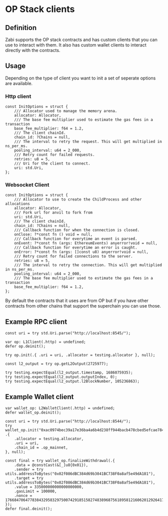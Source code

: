 # OP Stack clients

## Definition

Zabi supports the OP stack contracts and has custom clients that you can use to interact with them.
It also has custom wallet clients to interact directly with the contracts.

## Usage

Depending on the type of client you want to init a set of seperate options are available.

### Http client

```zig
const InitOptions = struct {
    /// Allocator used to manage the memory arena.
    allocator: Allocator,
    /// The base fee multiplier used to estimate the gas fees in a transaction
    base_fee_multiplier: f64 = 1.2,
    /// The client chainId.
    chain_id: ?Chains = null,
    /// The interval to retry the request. This will get multiplied in ns_per_ms.
    pooling_interval: u64 = 2_000,
    /// Retry count for failed requests.
    retries: u8 = 5,
    /// Uri for the client to connect.
    uri: std.Uri,
};
```

### Websocket Client

```zig
const InitOptions = struct {
    /// Allocator to use to create the ChildProcess and other allocations
    allocator: Allocator,
    /// Fork url for anvil to fork from
    uri: std.Uri,
    /// The client chainId.
    chain_id: ?Chains = null,
    /// Callback function for when the connection is closed.
    onClose: ?*const fn () void = null,
    /// Callback function for everytime an event is parsed.
    onEvent: ?*const fn (args: EthereumEvents) anyerror!void = null,
    /// Callback function for everytime an error is caught.
    onError: ?*const fn (args: []const u8) anyerror!void = null,
    /// Retry count for failed connections to the server.
    retries: u8 = 5,
    /// The interval to retry the connection. This will get multiplied in ns_per_ms.
    pooling_interval: u64 = 2_000,
    /// The base fee multiplier used to estimate the gas fees in a transaction
    base_fee_multiplier: f64 = 1.2,
};
```

By default the contracts that it uses are from OP but if you have other contracts from other chains that support the superchain you can use those.

## Example RPC client

```zig 
const uri = try std.Uri.parse("http://localhost:8545/");

var op: L1Client(.http) = undefined;
defer op.deinit();

try op.init(.{ .uri = uri, .allocator = testing.allocator }, null);

const l2_output = try op.getL2Output(2725977);

try testing.expectEqual(l2_output.timestamp, 1686075935);
try testing.expectEqual(l2_output.outputIndex, 0);
try testing.expectEqual(l2_output.l2BlockNumber, 105236863);
```

## Example Wallet client

```zig 
var wallet_op: L2WalletClient(.http) = undefined;
defer wallet_op.deinit();

const uri = try std.Uri.parse("http://localhost:8544/");
try wallet_op.init("0xac0974bec39a17e36ba4a6b4d238ff944bacb478cbed5efcae784d7bf4f2ff80", .{
    .allocator = testing.allocator,
    .uri = uri,
    .chain_id = .op_mainnet,
}, null);

const final = try wallet_op.finalizeWithdrawal(.{
    .data = @constCast(&[_]u8{0x01}),
    .sender = try utils.addressToBytes("0x02f086dBC384d69b3041BC738F0a8af5e49dA181"),
    .target = try utils.addressToBytes("0x02f086dBC384d69b3041BC738F0a8af5e49dA181"),
    .value = 335000000000000000000,
    .gasLimit = 100000,
    .nonce = 1766847064778384329583297500742918515827483896875618958121606201292641795,
});
defer final.deinit();
```
